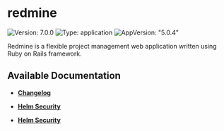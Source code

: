 # redmine

![Version: 7.0.0](https://img.shields.io/badge/Version-7.0.0-informational?style=flat-square) ![Type: application](https://img.shields.io/badge/Type-application-informational?style=flat-square) ![AppVersion: "5.0.4"](https://img.shields.io/badge/AppVersion-"5.0.4"-informational?style=flat-square)

Redmine is a flexible project management web application written using Ruby on Rails framework.

## Available Documentation

- [**Changelog**](CHANGELOG)

- [**Helm Security**](container-security)

- [**Helm Security**](helm-security)

